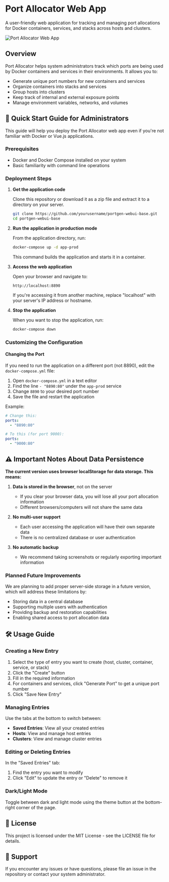 # Port Allocator Web App

A user-friendly web application for tracking and managing port allocations for Docker containers, services, and stacks across hosts and clusters.

![Port Allocator Web App](https://placekitten.com/800/400)

## Overview

Port Allocator helps system administrators track which ports are being used by Docker containers and services in their environments. It allows you to:

* Generate unique port numbers for new containers and services
* Organize containers into stacks and services
* Group hosts into clusters
* Keep track of internal and external exposure points
* Manage environment variables, networks, and volumes

## 🚀 Quick Start Guide for Administrators

This guide will help you deploy the Port Allocator web app even if you're not familiar with Docker or Vue.js applications.

### Prerequisites

* Docker and Docker Compose installed on your system
* Basic familiarity with command line operations

### Deployment Steps

1. **Get the application code**

   Clone this repository or download it as a zip file and extract it to a directory on your server.

   ```bash
   git clone https://github.com/yourusername/portgen-webui-base.git
   cd portgen-webui-base
   ```

2. **Run the application in production mode**

   From the application directory, run:

   ```bash
   docker-compose up -d app-prod
   ```

   This command builds the application and starts it in a container.

3. **Access the web application**

   Open your browser and navigate to:

   ```
   http://localhost:8890
   ```

   If you're accessing it from another machine, replace "localhost" with your server's IP address or hostname.

4. **Stop the application**

   When you want to stop the application, run:

   ```bash
   docker-compose down
   ```

### Customizing the Configuration

#### Changing the Port

If you need to run the application on a different port (not 8890), edit the `docker-compose.yml` file:

1. Open `docker-compose.yml` in a text editor
2. Find the line `- "8890:80"` under the `app-prod` service
3. Change `8890` to your desired port number
4. Save the file and restart the application

Example:
```yaml
# Change this:
ports:
  - "8890:80"

# To this (for port 9000):
ports:
  - "9000:80"
```

## ⚠️ Important Notes About Data Persistence

**The current version uses browser localStorage for data storage. This means:**

1. **Data is stored in the browser**, not on the server
   * If you clear your browser data, you will lose all your port allocation information
   * Different browsers/computers will not share the same data

2. **No multi-user support**
   * Each user accessing the application will have their own separate data
   * There is no centralized database or user authentication

3. **No automatic backup**
   * We recommend taking screenshots or regularly exporting important information

### Planned Future Improvements

We are planning to add proper server-side storage in a future version, which will address these limitations by:

* Storing data in a central database
* Supporting multiple users with authentication
* Providing backup and restoration capabilities
* Enabling shared access to port allocation data

## 🛠️ Usage Guide

### Creating a New Entry

1. Select the type of entry you want to create (host, cluster, container, service, or stack)
2. Click the "Create" button
3. Fill in the required information
4. For containers and services, click "Generate Port" to get a unique port number
5. Click "Save New Entry"

### Managing Entries

Use the tabs at the bottom to switch between:
* **Saved Entries**: View all your created entries
* **Hosts**: View and manage host entries
* **Clusters**: View and manage cluster entries

### Editing or Deleting Entries

In the "Saved Entries" tab:
1. Find the entry you want to modify
2. Click "Edit" to update the entry or "Delete" to remove it

### Dark/Light Mode

Toggle between dark and light mode using the theme button at the bottom-right corner of the page.

## 📄 License

This project is licensed under the MIT License - see the LICENSE file for details.

## 🙋 Support

If you encounter any issues or have questions, please file an issue in the repository or contact your system administrator.